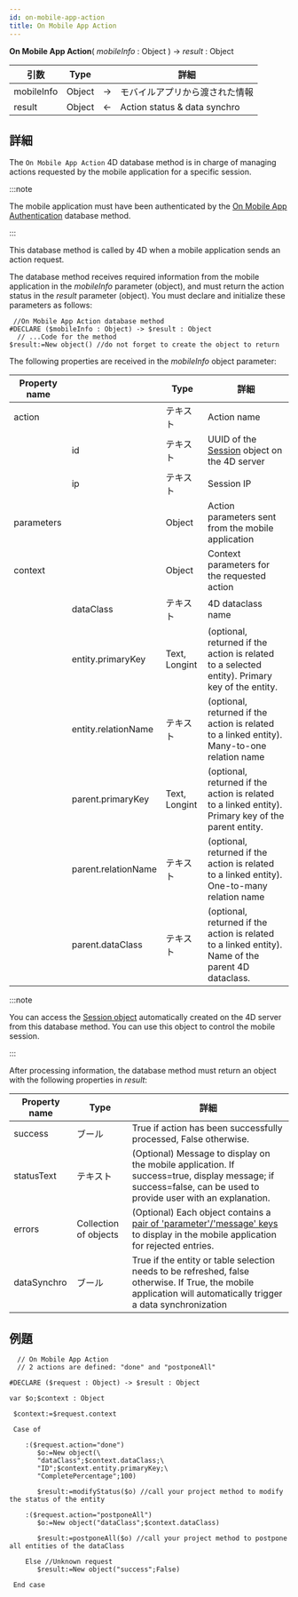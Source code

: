 ```yaml
---
id: on-mobile-app-action
title: On Mobile App Action
---
```


**On Mobile App Action**( *mobileInfo* : Object ) -> *result* : Object

| 引数         | Type   |    | 詳細                           |
| ---------- | ------ | -- | ---------------------------- |
| mobileInfo | Object | -> | モバイルアプリから渡された情報              |
| result     | Object | <- | Action status & data synchro |


## 詳細

The `On Mobile App Action` 4D database method is in charge of managing actions requested by the mobile application for a specific session.

:::note

The mobile application must have been authenticated by the [On Mobile App Authentication](on-mobile-app-authentication.md) database method.

:::

This database method is called by 4D when a mobile application sends an action request.

The database method receives required information from the mobile application in the *mobileInfo* parameter (object), and must return the action status in the *result* parameter (object). You must declare and initialize these parameters as follows:

```4d
 //On Mobile App Action database method
#DECLARE ($mobileInfo : Object) -> $result : Object
  // ...Code for the method
$result:=New object() //do not forget to create the object to return
```

The following properties are received in the *mobileInfo* object parameter:


| Property name |                     | Type          | 詳細                                                                                                    |
| ------------- | ------------------- | ------------- | ----------------------------------------------------------------------------------------------------- |
| action        |                     | テキスト          | Action name                                                                                           |
|               | id                  | テキスト          | UUID of the [Session](https://developer.4d.com/docs/en/API/SessionClass.html) object on the 4D server |
|               | ip                  | テキスト          | Session IP                                                                                            |
| parameters    |                     | Object        | Action parameters sent from the mobile application                                                    |
| context       |                     | Object        | Context parameters for the requested action                                                           |
|               | dataClass           | テキスト          | 4D dataclass name                                                                                     |
|               | entity.primaryKey   | Text, Longint | (optional, returned if the action is related to a selected entity). Primary key of the entity.        |
|               | entity.relationName | テキスト          | (optional, returned if the action is related to a linked entity). Many-to-one relation name           |
|               | parent.primaryKey   | Text, Longint | (optional, returned if the action is related to a linked entity). Primary key of the parent entity.   |
|               | parent.relationName | テキスト          | (optional, returned if the action is related to a linked entity). One-to-many relation name           |
|               | parent.dataClass    | テキスト          | (optional, returned if the action is related to a linked entity). Name of the parent 4D dataclass.    |

:::note

You can access the [Session object](https://developer.4d.com/docs/en/API/SessionClass.html) automatically created on the 4D server from this database method. You can use this object to control the mobile session.

:::

After processing information, the database method must return an object with the following properties in *result*:

| Property name | Type                  | 詳細                                                                                                                                                                                                |
| ------------- | --------------------- | ------------------------------------------------------------------------------------------------------------------------------------------------------------------------------------------------- |
| success       | ブール                   | True if action has been successfully processed, False otherwise.                                                                                                                                  |
| statusText    | テキスト                  | (Optional) Message to display on the mobile application. If success=true, display message; if success=false, can be used to provide user with an explanation.                                     |
| errors        | Collection of objects | (Optional) Each object contains a [pair of 'parameter'/'message' keys](../project-definition/actions#update-pending-tasks-that-failed) to display in the mobile application for rejected entries. |
| dataSynchro   | ブール                   | True if the entity or table selection needs to be refreshed, false otherwise. If True, the mobile application will automatically trigger a data synchronization                                   |

## 例題

```4d
  // On Mobile App Action
  // 2 actions are defined: "done" and "postponeAll"

#DECLARE ($request : Object) -> $result : Object

var $o;$context : Object

 $context:=$request.context

 Case of

    :($request.action="done")
       $o:=New object(\
       "dataClass";$context.dataClass;\
       "ID";$context.entity.primaryKey;\
       "CompletePercentage";100)

       $result:=modifyStatus($o) //call your project method to modify the status of the entity

    :($request.action="postponeAll")
       $o:=New object("dataClass";$context.dataClass)

       $result:=postponeAll($o) //call your project method to postpone all entities of the dataClass

    Else //Unknown request
       $result:=New object("success";False)

 End case

 ```